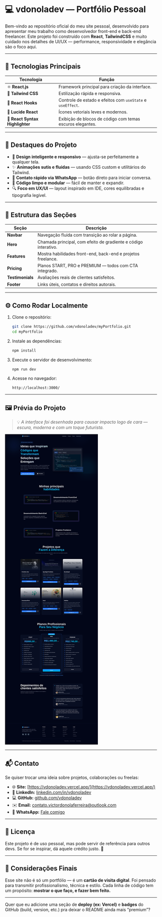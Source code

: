 # 💻 vdonoladev — Portfólio Pessoal

Bem-vindo ao repositório oficial do meu site pessoal, desenvolvido para apresentar meu trabalho como desenvolvedor front-end e back-end freelancer.
Este projeto foi construído com **React**, **TailwindCSS** e muito cuidado nos detalhes de UI/UX — performance, responsividade e elegância são o foco aqui.

---

## 🚀 Tecnologias Principais

| Tecnologia                      | Função                                                     |
| ------------------------------- | ---------------------------------------------------------- |
| ⚛️ **React.js**                 | Framework principal para criação da interface.             |
| 🎨 **Tailwind CSS**             | Estilização rápida e responsiva.                           |
| 🧠 **React Hooks**              | Controle de estado e efeitos com `useState` e `useEffect`. |
| 💅 **Lucide React**             | Ícones vetoriais leves e modernos.                         |
| 🧩 **React Syntax Highlighter** | Exibição de blocos de código com temas escuros elegantes.  |

---

## 🌟 Destaques do Projeto

* 🧠 **Design inteligente e responsivo** — ajusta-se perfeitamente a qualquer tela.
* ✨ **Animações sutis e fluidas** — usando CSS custom e utilitários do Tailwind.
* 💬 **Contato rápido via WhatsApp** — botão direto para iniciar conversa.
* 💾 **Código limpo e modular** — fácil de manter e expandir.
* 🔍 **Foco em UX/UI** — layout inspirado em IDE, cores equilibradas e tipografia legível.

---

## 🧭 Estrutura das Seções

| Seção            | Descrição                                                       |
| ---------------- | --------------------------------------------------------------- |
| **Navbar**       | Navegação fluida com transição ao rolar a página.               |
| **Hero**         | Chamada principal, com efeito de gradiente e código interativo. |
| **Features**     | Mostra habilidades front-end, back-end e projetos freelance.    |
| **Pricing**      | Planos START, PRO e PREMIUM — todos com CTA integrado.          |
| **Testimonials** | Avaliações reais de clientes satisfeitos.                       |
| **Footer**       | Links úteis, contatos e direitos autorais.                      |

---

## ⚙️ Como Rodar Localmente

1. Clone o repositório:

   ```bash
   git clone https://github.com/vdonoladev/myPortfolio.git
   cd myPortfolio
   ```

2. Instale as dependências:

   ```bash
   npm install
   ```

3. Execute o servidor de desenvolvimento:

   ```bash
   npm run dev
   ```

4. Acesse no navegador:

   ```
   http://localhost:3000/
   ```

---

## 🖼️ Prévia do Projeto

> 💡 *A interface foi desenhada para causar impacto logo de cara — escura, moderna e com um toque futurista.*

![preview](./public/preview.png)

---

## 📬 Contato

Se quiser trocar uma ideia sobre projetos, colaborações ou freelas:

* 🌐 **Site:** [https://vdonoladev.vercel.app/](https://vdonoladev.vercel.app/)
* 💼 **LinkedIn:** [linkedin.com/in/vdonoladev](https://linkedin.com/in/vdonoladev)
* 💻 **GitHub:** [github.com/vdonoladev](https://github.com/vdonoladev)
* ✉️ **Email:** [contato.victordonolaferreira@outlook.com](mailto:contato.victordonolaferreira@outlook.com)
* 💬 **WhatsApp:** [Fale comigo](https://wa.me/5524998652938?text=Ol%C3%A1%2C%20V%C3%ADctor!)

---

## 🧠 Licença

Este projeto é de uso pessoal, mas pode servir de referência para outros devs.
Se for se inspirar, dá aquele crédito justo. 🤝

---

## 🏁 Considerações Finais

Esse site não é só um portfólio — é um **cartão de visita digital**.
Foi pensado para transmitir profissionalismo, técnica e estilo.
Cada linha de código tem um propósito: **mostrar o que faço, e fazer bem feito.**

---

Quer que eu adicione uma seção de **deploy (ex: Vercel)** e **badges** do GitHub (build, version, etc.) pra deixar o README ainda mais “premium”?
